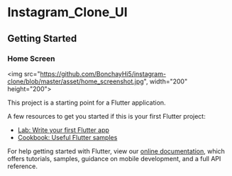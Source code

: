 # Instagram_Clone_UI



## Getting Started

### Home Screen

<img src="https://github.com/BonchayHi5/instagram-clone/blob/master/asset/home_screenshot.jpg", width="200" height="200">


This project is a starting point for a Flutter application.

A few resources to get you started if this is your first Flutter project:

- [Lab: Write your first Flutter app](https://flutter.dev/docs/get-started/codelab)
- [Cookbook: Useful Flutter samples](https://flutter.dev/docs/cookbook)

For help getting started with Flutter, view our
[online documentation](https://flutter.dev/docs), which offers tutorials,
samples, guidance on mobile development, and a full API reference.
